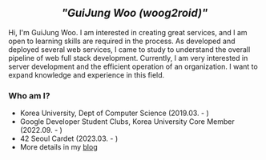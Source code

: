 <h2 align="center"><i>"GuiJung Woo (woog2roid)"</i></h2>

Hi, I'm GuiJung Woo. I am interested in creating great services, and I am open to learning skills are required in the process. As developed and deployed several web services, I came to study to understand the overall pipeline of web full stack development. Currently, I am very interested in server development and the efficient operation of an organization. I want to expand knowledge and experience in this field.

### Who am I?

- Korea University, Dept of Computer Science (2019.03. - )
- Google Developer Student Clubs, Korea University Core Member (2022.09. - )
- 42 Seoul Cardet (2023.03. - )
- More details in my [blog](https://woog2roid.dev)
